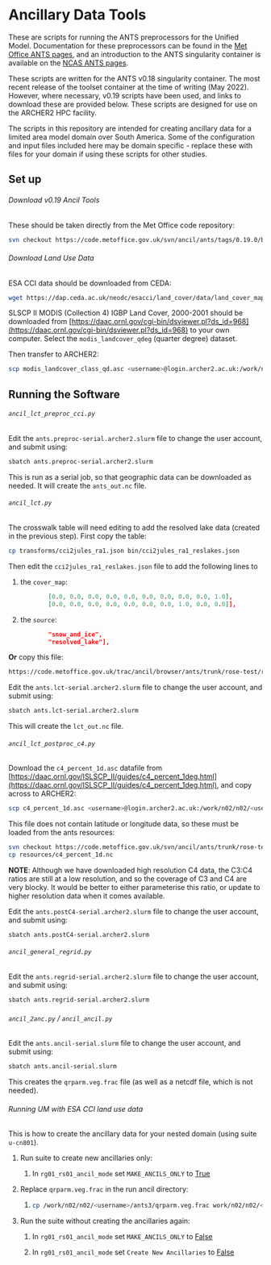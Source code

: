 # Ancillary Data Tools

These are scripts for running the ANTS preprocessors for the Unified Model. Documentation for these preprocessors can be found in the [Met Office ANTS pages](https://code.metoffice.gov.uk/doc/ancil/ants/latest/introduction.html), and an introduction to the ANTS singularity container is available on the [NCAS ANTS pages](https://cms.ncas.ac.uk/miscellaneous/ants-container/).

These scripts are written for the ANTS v0.18 singularity container. The most recent release of the toolset container at the time of writing (May 2022). However, where necessary, v0.19 scripts have been used, and links to download these are provided below. These scripts are designed for use on the ARCHER2 HPC facility.

The scripts in this repository are intended for creating ancillary data for a limited area model domain over South America. Some of the configuration and input files included here may be domain specific - replace these with files for your domain if using these scripts for other studies.

## Set up

###### Download v0.19 Ancil Tools

These should be taken directly from the Met Office code repository:

```bash
svn checkout https://code.metoffice.gov.uk/svn/ancil/ants/tags/0.19.0/bin/
```

###### Download Land Use Data

ESA CCI data should be downloaded from CEDA:

```bash
wget https://dap.ceda.ac.uk/neodc/esacci/land_cover/data/land_cover_maps/v1.6.1/ESACCI-LC-L4-LCCS-Map-300m-P5Y-2010-v1.6.1.nc .
```

SLSCP II MODIS  (Collection 4) IGBP Land Cover, 2000-2001 should be downloaded from [https://daac.ornl.gov/cgi-bin/dsviewer.pl?ds_id=968](https://daac.ornl.gov/cgi-bin/dsviewer.pl?ds_id=968) to your own computer. Select the `modis_landcover_qdeg` (quarter degree) dataset.

Then transfer to ARCHER2:

```bash
scp modis_landcover_class_qd.asc <username>@login.archer2.ac.uk:/work/n02/n02/<username>/ants3
```

## Running the Software

###### `ancil_lct_preproc_cci.py`

Edit the `ants.preproc-serial.archer2.slurm` file to change the user account, and submit using:

```bash
sbatch ants.preproc-serial.archer2.slurm
```

This is run as a serial job, so that geographic data can be downloaded as needed. It will create the `ants_out.nc` file.

###### `ancil_lct.py`

The crosswalk table will need editing to add the resolved lake data (created in the previous step). First copy the table:

```bash
cp transforms/cci2jules_ra1.json bin/cci2jules_ra1_reslakes.json
```

Then edit the `cci2jules_ra1_reslakes.json` file to add the following lines to 

1. the `cover_map`:

```json
           [0.0, 0.0, 0.0, 0.0, 0.0, 0.0, 0.0, 0.0, 0.0, 1.0],
           [0.0, 0.0, 0.0, 0.0, 0.0, 0.0, 0.0, 1.0, 0.0, 0.0]],
```

2. the `source`:

```json
           "snow_and_ice",
           "resolved_lake"],
```

**Or** copy this file:

```html
https://code.metoffice.gov.uk/trac/ancil/browser/ants/trunk/rose-test/resources/transforms/cci2jules.json
```

Edit the `ants.lct-serial.archer2.slurm` file to change the user account, and submit using:

```bash
sbatch ants.lct-serial.archer2.slurm
```

This will create the `lct_out.nc` file.

###### `ancil_lct_postproc_c4.py`

Download the `c4_percent_1d.asc` datafile from [https://daac.ornl.gov/ISLSCP_II/guides/c4_percent_1deg.html](https://daac.ornl.gov/ISLSCP_II/guides/c4_percent_1deg.html), and copy across to ARCHER2:

```bash
scp c4_percent_1d.asc <username>@login.archer2.ac.uk:/work/n02/n02/<username>/ants3
```

This file does not contain latitude or longitude data, so these must be loaded from the ants resources:

```bash
svn checkout https://code.metoffice.gov.uk/svn/ancil/ants/trunk/rose-test/resources/
cp resources/c4_percent_1d.nc
```

**NOTE**: Although we have downloaded high resolution C4 data, the C3:C4 ratios are still at a low resolution, and so the coverage of C3 and C4 are very blocky. It would be better to either parameterise this ratio, or update to higher resolution data when it comes available.

Edit the `ants.postC4-serial.archer2.slurm` file to change the user account, and submit using:

```bash
sbatch ants.postC4-serial.archer2.slurm
```

###### `ancil_general_regrid.py`

Edit the `ants.regrid-serial.archer2.slurm` file to change the user account, and submit using:

```bash
sbatch ants.regrid-serial.archer2.slurm
```

###### `ancil_2anc.py` / `ancil_ancil.py`

Edit the `ants.ancil-serial.slurm` file to change the user account, and submit using:

```bash
sbatch ants.ancil-serial.slurm
```

This creates the `qrparm.veg.frac` file (as well as a netcdf file, which is not needed).

###### Running UM with ESA CCI land use data

This is how to create the ancillary data for your nested domain (using suite `u-cn801`).

1. Run suite to create new ancillaries only:
   
   1. In `rg01_rs01_ancil_mode` set `MAKE_ANCILS_ONLY` to <u>True</u>

2. Replace `qrparm.veg.frac` in the run ancil directory:
   
   1. ```bash
      cp /work/n02/n02/<username>/ants3/qrparm.veg.frac work/n02/n02/<username>/cylc-run/u-cn801/share/data/ancils/Regn1/resn_1/
      ```

3. Run the suite without creating the ancillaries again:
   
   1. In `rg01_rs01_ancil_mode` set `MAKE_ANCILS_ONLY` to <u>False</u>
   
   2. In `rg01_rs01_ancil_mode` set `Create New Ancillaries` to <u>False</u>
